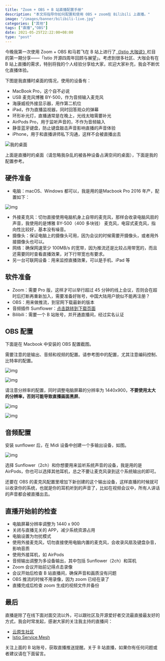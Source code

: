 ```yaml
---
title: "Zoom + OBS + B 站直播配置手册"
description: "本文将指导你如何配置和使用 OBS + zoom在 Bilibili 上直播。"
image: "/images/banner/bilibili-live.jpg"
categories: ["其他"]
tags: ["直播","OBS"]
date: 2021-05-25T22:22:00+08:00
type: "post"
---
```


今晚我第一次使用 Zoom + OBS 和马若飞在 B 站上进行了[《Istio 大咖说》](https://space.bilibili.com/1698576814)栏目的第一期分享——「Istio 开源四周年回顾与展望」。考虑到很多社区、大咖会有在 B 站上直播的需求，特别将我的个人经验分享给大家，欢迎大家补充，我会不断优化直播体验。

下图是我直播时桌面的情况，使用的设备有：

- MacBook Pro，这个自不必说
- USB 麦克风博雅 BY-500，作为音频输入麦克风
- 海康威视外接显示器，用作第二机位
- iPad，作为直播监视器，同时回答观众的弹幕
- 环形补光灯，直播通常是在晚上，光线太暗需要补光
- AirPods Pro，用于监听声音的，不作为音频输入
- 静音蓝牙键盘，防止键盘敲击声音影响直播的声音体验
- iPhone，用于和直播讲师私下沟通，这样不会被直播出去

![我的桌面](desktop.jpg)

上面是直播时的桌面（请忽略我杂乱的被各种设备占满空间的桌面），下面是我的配置参考。

## 硬件准备

- 电脑：macOS、Windows 都可以，我是用的是Macbook Pro 2016 年产，配置如下：

![img](008i3skNly1gqv0t9gubjj30wk0jiwl1.jpg) 

- 外接麦克风：切勿直接使用电脑机身上自带的麦克风，那样会收录电脑风扇的声音，我使用的是博雅 BY-500（400 多块钱） 麦克风，电容式麦克风，指向性比较好，基本没有噪音。
- 摄像头：保证电脑上的摄像头可用，因为会议的时候需要开摄像头，或者用外接摄像头也可以。
- 网络：确保网速至少 100MB/s 的宽带，因为推流还是比较占用带宽的，而且还需要同时查看直播效果，对下行带宽也有要求。
- 另一台可联网设备：用来监控直播效果，可以是手机、iPad 等

## 软件准备

- Zoom：需要 Pro 版，这样才可以举行超过 45 分钟的线上会议，否则会在超时后打断再重新加入，需要准备好账号，中国大陆用户貌似不能再注册？
- OBS：用来做推流，到官网下载最新的版本
- 音频插件 Sumflower：[点击跳转到下载页面](https://github.com/mattingalls/Soundflower/releases)
- Bilibili：需要一个 B 站账号，并开通直播间，经过实名认证

## OBS 配置

下面是在 Macbook 中安装的 OBS 配置截图。

需要注意的是输出、音频和视频的配置。请参考图中的配置，尤其注意编码控制、比特率的配置。

![img](008i3skNly1gqv0t9tppnj312t0u0gpv.jpg)

![img](008i3skNly1gqv0tbb4g8j313m0u0jv1.jpg)

请注意分辨率的配置，同时调整电脑屏幕的分辨率为 1440x900，**不要使用太大的分辨率，否则可能导致直播画面黑屏**。

![img](008i3skNly1gqv0tarnvoj31is0p276g.jpg)

![img](008i3skNly1gqv0tbrclhj31140pkjxy.jpg)

## 音频配置

安装 sunflower 后，在 Midi 设备中创建一个多输出设备，如图。

![img](008i3skNly1gqv0ta93jfj31060q0n28.jpg) 

选择 Sunflower（2ch）和你想要用来监听系统声音的设备，我是用的是 AirPods，你也可以选择其他耳机，总之不要让麦克风录到这个系统输出的即可。

还要在 OBS 的麦克风配置里增加下新创建的这个输出设备，这样直播的时候就可以收录你的系统，也就是你的耳机听到的声音了，比如在视频会议中，所有人讲话的声音都会被直播出去。

## 直播开始前的检查

- 电脑屏幕分辨率调整为 1440 x 900
- 关闭与直播无关的 APP，减少系统资源占用
- 电脑设置为勿扰模式
- 使用外接麦克风，切勿直接使用电脑内置的麦克风，会收录风扇及键盘杂音，影响音质
- 使用外接耳机，如 AirPods
- 音频输出调整为多设备输出，其中包括 Sunflower（2ch）和耳机
- Zoom 会议开始前记得点击录像
- 会议开始后检查 B 站直播间，确保声音和画质没有问题
- OBS 推流的时候不用录像，因为 zoom 已经在录了
- 直播完成后检查 zoom 生成的视频文件并备份

## 最后

直播是除了在线下面对面交流以外，可以跟社区及开源爱好者交流最直接最友好的方式，我会时常发起，感谢大家的关注我主持的直播间：

- [云原生社区](https://live.bilibili.com/22230973)
- [Istio Service Mesh](https://live.bilibili.com/23095515)

关注上面的 B 站账号，获取直播推送提醒。关于 B 站直播，如果你有任何问题或者建议请在下面留言。